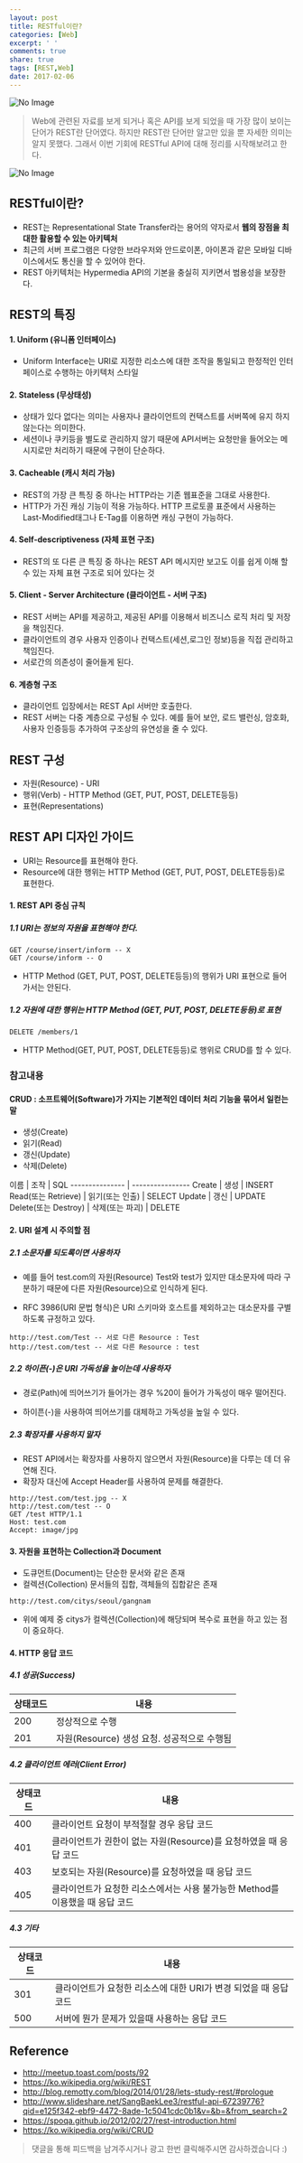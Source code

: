 ```yaml
---
layout: post
title: RESTful이란?
categories: [Web]
excerpt: ' '
comments: true
share: true
tags: [REST,Web]
date: 2017-02-06
---
```


![No Image](/assets/logo/web.jpg)

> Web에 관련된 자료를 보게 되거나 혹은 API를 보게 되었을 때 가장 많이 보이는 단어가 REST란 단어였다. 하지만 REST란 단어만 알고만 있을 뿐 자세한 의미는 알지 못했다. 그래서 이번 기회에 RESTful API에 대해 정리를 시작해보려고 한다.


![No Image](/assets/posts/20170206/1.PNG)

## RESTful이란?

- REST는 Representational State Transfer라는 용어의 약자로서 **웹의 장점을 최대한 활용할 수 있는 아키텍처**
- 최근의 서버 프로그램은 다양한 브라우저와 안드로이폰, 아이폰과 같은 모바일 디바이스에서도 통신을 할 수 있어야 한다.
- REST 아키텍처는 Hypermedia API의 기본을 충실히 지키면서 범용성을 보장한다.


## REST의 특징

#### 1. Uniform (유니폼 인터페이스)
- Uniform Interface는 URI로 지정한 리소스에 대한 조작을 통일되고 한정적인 인터페이스로 수행하는 아키텍처 스타일

#### 2. Stateless (무상태성)
- 상태가 있다 없다는 의미는 사용자나 클라이언트의 컨택스트를 서버쪽에 유지 하지 않는다는 의미한다.
- 세션이나 쿠키등을 별도로 관리하지 않기 때문에 API서버는 요청만을 들어오는 메시지로만 처리하기 때문에 구현이 단순하다.

#### 3. Cacheable (캐시 처리 가능)
- REST의 가장 큰 특징 중 하나는 HTTP라는 기존 웹표준을 그대로 사용한다.
- HTTP가 가진 캐싱 기능이 적용 가능하다. HTTP 프로토콜 표준에서 사용하는 Last-Modified태그나 E-Tag를 이용하면 캐싱 구현이 가능하다.

#### 4. Self-descriptiveness (자체 표현 구조)
- REST의 또 다른 큰 특징 중 하나는 REST API 메시지만 보고도 이를 쉽게 이해 할 수 있는 자체 표현 구조로 되어 있다는 것

#### 5. Client - Server Architecture (클라이언트 - 서버 구조)
- REST 서버는 API를 제공하고, 제공된 API를 이용해서 비즈니스 로직 처리 및 저장을 책임진다.
- 클라이언트의 경우 사용자 인증이나 컨택스트(세션,로그인 정보)등을 직접 관리하고 책임진다.
- 서로간의 의존성이 줄어들게 된다.

#### 6. 계층형 구조
- 클라이언트 입장에서는 REST ApI 서버만 호출한다.
- REST 서버는 다중 계층으로 구성될 수 있다. 예를 들어 보안, 로드 밸런싱, 암호화, 사용자 인증등등 추가하여 구조상의 유연성을 줄 수 있다.

## REST 구성
- 자원(Resource) - URI
- 행위(Verb) - HTTP Method (GET, PUT, POST, DELETE등등)
- 표현(Representations)

## REST API 디자인 가이드
- URI는 Resource를 표현해야 한다.
- Resource에 대한 행위는 HTTP Method (GET, PUT, POST, DELETE등등)로 표현한다.

#### 1. REST API 중심 규칙

##### 1.1 URI는 정보의 자원을 표현해야 한다.

```
GET /course/insert/inform -- X
GET /course/inform -- O
```

- HTTP Method (GET, PUT, POST, DELETE등등)의 행위가 URI 표현으로 들어가서는 안된다.

##### 1.2 자원에 대한 행위는 HTTP Method (GET, PUT, POST, DELETE등등)로 표현

 ```
 DELETE /members/1
 ```

 - HTTP Method(GET, PUT, POST, DELETE등등)로 행위로 CRUD를 할 수 있다.

### 참고내용

#### CRUD : 소프트웨어(Software)가 가지는 기본적인 데이터 처리 기능을 묶어서 일컫는 말
 - 생성(Create)
 - 읽기(Read)
 - 갱신(Update)
 - 삭제(Delete)

 이름 | 조작 | SQL
 --------------- | ----------------
 Create	| 생성 | INSERT
 Read(또는 Retrieve) | 읽기(또는 인출) | SELECT
 Update | 갱신 | UPDATE
 Delete(또는 Destroy) | 삭제(또는 파괴) | DELETE

#### 2. URI 설계 시 주의할 점

##### 2.1 소문자를 되도록이면 사용하자

- 예를 들어 test.com의 자원(Resource) Test와 test가 있지만 대소문자에 따라 구분하기 때문에 다른 자원(Resource)으로 인식하게 된다.

- RFC 3986(URI 문법 형식)은 URI 스키마와 호스트를 제외하고는 대소문자를 구별하도록 규정하고 있다.

```
http://test.com/Test -- 서로 다른 Resource : Test
http://test.com/test -- 서로 다른 Resource : test
```

##### 2.2 하이픈(-)은 URI 가독성을 높이는데 사용하자

- 경로(Path)에 띄어쓰기가 들어가는 경우 %20이 들어가 가독성이 매우 떨어진다.

- 하이픈(-)을 사용하여 띄어쓰기를 대체하고 가독성을 높일 수 있다.

##### 2.3 확장자를 사용하지 말자

- REST API에서는 확장자를 사용하지 않으면서 자원(Resource)을 다루는 데  더 유연해 진다.
- 확장자 대신에 Accept Header를 사용하여 문제를 해결한다.

```
http://test.com/test.jpg -- X
http://test.com/test -- O
GET /test HTTP/1.1
Host: test.com
Accept: image/jpg
```

#### 3. 자원을 표현하는 Collection과 Document

- 도큐먼트(Document)는 단순한 문서와 같은 존재
- 컬렉션(Collection) 문서들의 집합, 객체들의 집합같은 존재

```
http://test.com/citys/seoul/gangnam
```

- 위에 예제 중 citys가 컬렉션(Collection)에 해당되며 복수로 표현을 하고 있는 점이 중요하다.

#### 4. HTTP 응답 코드

##### 4.1 성공(Success)

상태코드 | 내용
--------------- | ----------------
200	| 정상적으로 수행
201 | 자원(Resource) 생성 요청. 성공적으로 수행됨

##### 4.2 클라이언트 에러(Client Error)

상태코드 | 내용
--------------- | ----------------
400	| 클라이언트 요청이 부적절할 경우 응답 코드
401 | 클라이언트가 권한이 없는 자원(Resource)를 요청하였을 때 응답 코드
403 | 보호되는 자원(Resource)를 요청하였을 때 응답 코드
405 | 클라이언트가 요청한 리소스에서는 사용 불가능한 Method를 이용했을 때 응답 코드

##### 4.3 기타

상태코드 | 내용
--------------- | ----------------
301	| 클라이언트가 요청한 리소스에 대한 URI가 변경 되었을 때 응답 코드
500 | 서버에 뭔가 문제가 있을때 사용하는 응답 코드

## Reference

- <http://meetup.toast.com/posts/92>
- <https://ko.wikipedia.org/wiki/REST>
- <http://blog.remotty.com/blog/2014/01/28/lets-study-rest/#prologue>
- <http://www.slideshare.net/SangBaekLee3/restful-api-67239776?qid=e125f342-ebf9-4472-8ade-1c5041cdc0b1&v=&b=&from_search=2>
- <https://spoqa.github.io/2012/02/27/rest-introduction.html>
- <https://ko.wikipedia.org/wiki/CRUD>

> 댓글을 통해 피드백을 남겨주시거나 광고 한번 클릭해주시면 감사하겠습니다 :)
